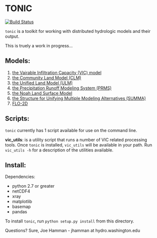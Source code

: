 TONIC
=====

[![Build Status](https://travis-ci.org/UW-Hydro/tonic.svg?branch=develop)](https://travis-ci.org/UW-Hydro/tonic)

`tonic` is a toolkit for working with distributed hydrologic models and their output.

This is truely a work in progress...

## Models:
1. [the Vairable Infiltration Capacity (VIC) model](https://github.com/UW-Hydro/VIC)
1.  [the Community Land Model (CLM)](http://www.cgd.ucar.edu/tss/clm/)
1.  [the Unified Land Model (ULM)](https://github.com/UW-Hydro/ULM)
1.  [the Precipitation Runoff Modeling System (PRMS)](http://wwwbrr.cr.usgs.gov/projects/SW_MoWS/PRMS.html)
1.  [the Noah Land Surface Model](http://www.ral.ucar.edu/research/land/technology/lsm.php)
1.  [the Structure for Unifying Multiple Modeling Alternatives (SUMMA)](http://www.ral.ucar.edu/projects/summa/)
1.  [FLO-2D](http://www.flo-2d.com/)

## Scripts:
`tonic` currently has 1 script available for use on the command line.

**vic_utils**: is a utility script that runs a number of VIC related processing tools.  Once `tonic` is installed, `vic_utils` will be available in your path.  Run `vic_utils -h` for a description of the utilities available.

## Install:
Dependencies:
- python 2.7 or greater
- netCDF4
- xray
- matplotlib
- basemap
- pandas

To install `tonic`, run `python setup.py install` from this directory.

Questions? Sure, Joe Hamman - jhamman at hydro.washington.edu

